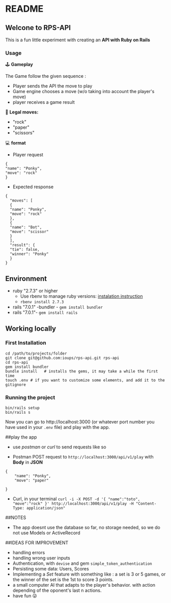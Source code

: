 # README
## Welcone to RPS-API
This is a fun little experiment with creating an **API with Ruby on Rails**

### Usage
🕹 **Gameplay**

The Game follow the given sequence : 
- Player sends the API the move to play
- Game engine chooses a move (w/o taking into account the player's move)
- player receives a game result

🖖 **Legal moves:**
- "rock"
- "paper"
- "scissors"

💻 **format**
- Player request 
```
{
"name": "Ponky",
"move": "rock"
}
```
- Expected response
```
{
  "moves": [
  {
  "name": "Ponky",
  "move": "rock"
  },
  {
  "name": "Bot",
  "move": "scissor"
  }
  ],
  "result": {
  "tie": false,
  "winner": "Ponky"
  }
}
```

## Environment

- ruby "2.7.3" or higher
  - Use rbenv to manage ruby versions: [instalation instruction](https://github.com/rbenv/rbenv#homebrew-on-macos)
  - `rbenv install 2.7.3`
- rails "7.0.1"
-bundler - `gem install bundler`
- rails "7.0.1"- `gem install rails`

## Working locally

### First Installation

    cd /path/to/projects/folder
    git clone git@github.com:ioups/rps-api.git rps-api
    cd rps-api
    gem install bundler
    bundle install   # installs the gems, it may take a while the first time
    touch .env # if you want to customize some elements, and add it to the gitignore

### Running the project

    bin/rails setup
    bin/rails s

Now you can go to http://localhost:3000 (or whatever port number you have used in your `.env` file) and play with the app.


##play the app

- use *postman* or *curl* to send requests like so
* Postman
POST request to `http://localhost:3000/api/v1/play`
with **Body** in **JSON** 
```
{
    "name": "Ponky",
    "move": "paper"

}
```    
* Curl, in your terminal
`curl -i -X POST -d '{ "name":"toto", "move":"rock" }' http://localhost:3000/api/v1/play -H "Content-Type: application/json" `

##NOTES

- The app doesnt use the database so far, no storage needed, so we do not use Models or ActiveRecord

##IDEAS FOR IMPROVEMENT
- handling errors
- handling wrong user inputs
- Authentication, with `devise` and gem `simple_token_authentication`
- Persisting some data: Users, Scores
- Implementing a *Set* feature with something like : a set is 3 or 5 games, or the winner of the set is the 1st to score 3 points.
- a small computer AI that adapts to the player's behavior. with action depending of the oponent's last n actions.
- have fun 😜
